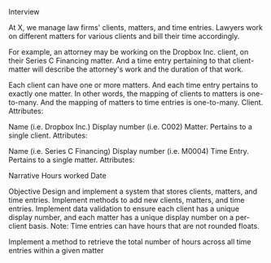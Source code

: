 Interview

At X, we manage law firms' clients, matters, and time entries. Lawyers work on different matters for various clients and bill their time accordingly.

For example, an attorney may be working on the Dropbox Inc. client, on their Series C Financing matter. And a time entry pertaining to that client-matter will describe the attorney's work and the duration of that work.

Each client can have one or more matters. And each time entry pertains to exactly one matter. In other words, the mapping of clients to matters is one-to-many. And the mapping of matters to time entries is one-to-many.
Client. Attributes:

Name (i.e. Dropbox Inc.)
Display number (i.e. C002)
Matter. Pertains to a single client. Attributes:

Name (i.e. Series C Financing)
Display number (i.e. M0004)
Time Entry. Pertains to a single matter. Attributes:

Narrative
Hours worked
Date


Objective
Design and implement a system that stores clients, matters, and time entries.
Implement methods to add new clients, matters, and time entries. Implement data validation to ensure each client has a unique display number, and each matter has a unique display number on a per-client basis. Note: Time entries can have hours that are not rounded floats.

Implement a method to retrieve the total number of hours across all time entries within a given matter